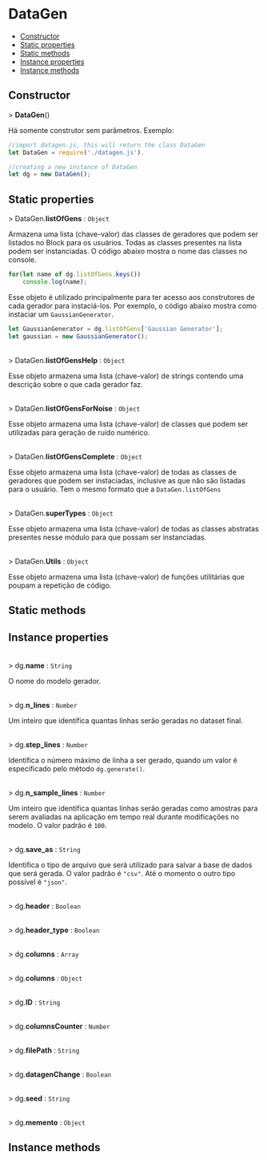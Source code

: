 
# DataGen

- [Constructor](#constructor)
- [Static properties](#static-properties)
- [Static methods](#static-methods)
- [Instance properties](#instance-properties)
- [Instance methods](#instance-methods)

## Constructor

<a id='DataGen()' name='DataGen()'>></a> **DataGen**()

Há somente construtor sem parâmetros. Exemplo:

```javascript
//import datagen.js, this will return the class DataGen
let DataGen = require('./datagen.js').

//creating a new instance of DataGen
let dg = new DataGen();
```

## Static properties

<a id='DataGen.listOfGens' name='DataGen.listOfGens'>></a> DataGen.**listOfGens** : `Object`

Armazena uma lista (chave-valor) das classes de geradores que podem ser listados no Block para os usuários. Todas as classes presentes na lista podem ser instanciadas. O código abaixo mostra o nome das classes no console.

```javascript
for(let name of dg.listOfGens.keys())
    console.log(name);
```

Esse objeto é utilizado principalmente para ter acesso aos construtores de cada gerador para instaciá-los. Por exemplo, o código abaixo mostra como instaciar um `GaussianGenerator`.

```javascript
let GaussianGenerator = dg.listOfGens['Gaussian Generator'];
let gaussian = new GaussianGenerator();
```

<br><a id='DataGen.listOfGensHelp' name='DataGen.listOfGensHelp'>></a> DataGen.**listOfGensHelp** : `Object`

Esse objeto armazena uma lista (chave-valor) de strings contendo uma descrição sobre o que cada gerador faz.

<br><a id='DataGen.listOfGensForNoise' name='DataGen.listOfGensForNoise'>></a> DataGen.**listOfGensForNoise** : `Object`

Esse objeto armazena uma lista (chave-valor) de classes que podem ser utilizadas para geração de ruído numérico.

<br><a id='DataGen.listOfGensComplete' name='DataGen.listOfGensComplete'>></a> DataGen.**listOfGensComplete** : `Object`

Esse objeto armazena uma lista (chave-valor) de todas as classes de geradores que podem ser instaciadas, inclusive as que não são listadas para o usuário. Tem o mesmo formato que a `DataGen.listOfGens`

<br><a id='DataGen.superTypes' name='DataGen.superTypes'>></a> DataGen.**superTypes** : `Object`

Esse objeto armazena uma lista (chave-valor) de todas as classes abstratas presentes nesse módulo para que possam ser instanciadas.

<br><a id='DataGen.listOfGens' name='DataGen.listOfGens'>></a> DataGen.**Utils** : `Object`

Esse objeto armazena uma lista (chave-valor) de funções utilitárias que poupam a repetição de código.

## Static methods

## Instance properties

<br><a id='dg.name' name='dg.name'>></a> dg.**name** : `String`

O nome do modelo gerador.

<br><a id='dg.n_lines' name='dg.n_lines'>></a> dg.**n_lines** : `Number`

Um inteiro que identifica quantas linhas serão geradas no dataset final.

<br><a id='dg.step_lines' name='dg.step_lines'>></a> dg.**step_lines** : `Number`

Identifica o número máximo de linha a ser gerado, quando um valor é especificado pelo método `dg.generate()`.

<br><a id='dg.n_sample_lines' name='dg.n_sample_lines'>></a> dg.**n_sample_lines** : `Number`

Um inteiro que identifica quantas linhas serão geradas como amostras para serem avaliadas na aplicação em tempo real durante modificações no modelo. O valor padrão é `100`.

<br><a id='dg.save_as' name='dg.save_as'>></a> dg.**save_as** : `String`

Identifica o tipo de arquivo que será utilizado para salvar a base de dados que será gerada. O valor padrão é `"csv"`. Até o momento o outro tipo possível é `"json"`.

<br><a id='dg.header' name='dg.header'>></a> dg.**header** : `Boolean`

<br><a id='dg.header_type' name='dg.header_type'>></a> dg.**header_type** : `Boolean`

<br><a id='dg.columns' name='dg.columns'>></a> dg.**columns** : `Array`

<br><a id='dg.iterator' name='dg.iterator'>></a> dg.**columns** : `Object`

<br><a id='dg.ID' name='dg.ID'>></a> dg.**ID** : `String`

<br><a id='dg.columnsCounter' name='dg.columnsCounter'>></a> dg.**columnsCounter** : `Number`

<br><a id='dg.filePath' name='dg.filePath'>></a> dg.**filePath** : `String`

<br><a id='dg.datagenChange' name='dg.datagenChange'>></a> dg.**datagenChange** : `Boolean`

<br><a id='dg.seed' name='dg.seed'>></a> dg.**seed** : `String`

<br><a id='dg.memento' name='dg.memento'>></a> dg.**memento** : `Object`

## Instance methods
